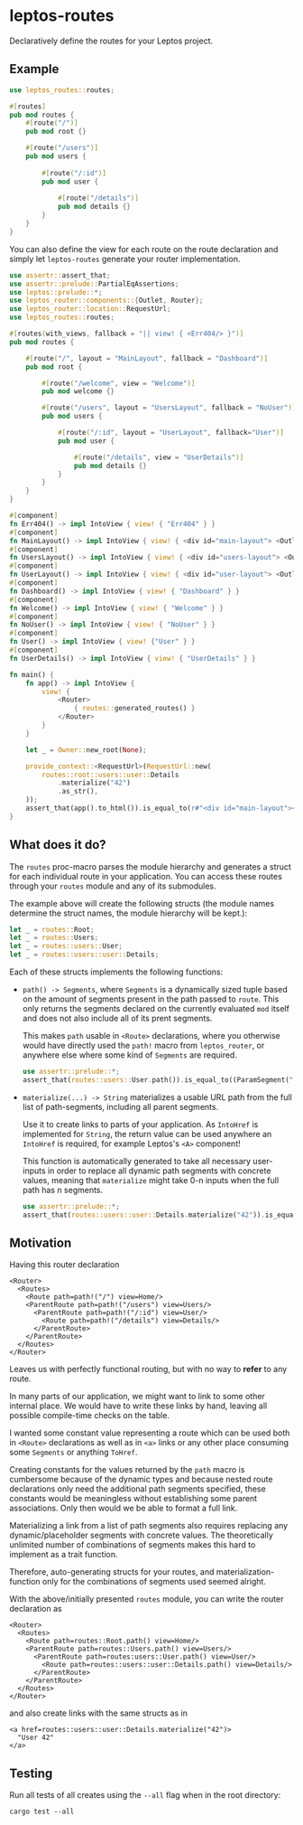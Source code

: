 # leptos-routes

Declaratively define the routes for your Leptos project.

## Example

```rust
use leptos_routes::routes;

#[routes]
pub mod routes {
    #[route("/")]
    pub mod root {}

    #[route("/users")]
    pub mod users {
      
        #[route("/:id")]
        pub mod user {
          
            #[route("/details")]
            pub mod details {}
        }
    }
}
```

You can also define the view for each route on the route declaration and simply let `leptos-routes` generate
your router implementation.

```rust
use assertr::assert_that;
use assertr::prelude::PartialEqAssertions;
use leptos::prelude::*;
use leptos_router::components::{Outlet, Router};
use leptos_router::location::RequestUrl;
use leptos_routes::routes;

#[routes(with_views, fallback = "|| view! { <Err404/> }")]
pub mod routes {

    #[route("/", layout = "MainLayout", fallback = "Dashboard")]
    pub mod root {

        #[route("/welcome", view = "Welcome")]
        pub mod welcome {}

        #[route("/users", layout = "UsersLayout", fallback = "NoUser")]
        pub mod users {

            #[route("/:id", layout = "UserLayout", fallback="User")]
            pub mod user {

                #[route("/details", view = "UserDetails")]
                pub mod details {}
            }
        }
    }
}

#[component]
fn Err404() -> impl IntoView { view! { "Err404" } }
#[component]
fn MainLayout() -> impl IntoView { view! { <div id="main-layout"> <Outlet/> </div> } }
#[component]
fn UsersLayout() -> impl IntoView { view! { <div id="users-layout"> <Outlet/> </div> } }
#[component]
fn UserLayout() -> impl IntoView { view! { <div id="user-layout"> <Outlet/> </div> } }
#[component]
fn Dashboard() -> impl IntoView { view! { "Dashboard" } }
#[component]
fn Welcome() -> impl IntoView { view! { "Welcome" } }
#[component]
fn NoUser() -> impl IntoView { view! { "NoUser" } }
#[component]
fn User() -> impl IntoView { view! {"User" } }
#[component]
fn UserDetails() -> impl IntoView { view! { "UserDetails" } }

fn main() {
    fn app() -> impl IntoView {
        view! {
            <Router>
                { routes::generated_routes() }
            </Router>
        }
    }

    let _ = Owner::new_root(None);

    provide_context::<RequestUrl>(RequestUrl::new(
        routes::root::users::user::Details
            .materialize("42")
            .as_str(),
    ));
    assert_that(app().to_html()).is_equal_to(r#"<div id="main-layout"><div id="users-layout"><div id="user-layout">UserDetails</div></div></div>"#);
}
```

## What does it do?

The `routes` proc-macro parses the module hierarchy and generates a struct for each individual route in your
application. You can access these routes through your `routes` module and any of its submodules.

The example above will create the following structs (the module names determine the struct names, the module hierarchy
will be kept.):

```rust
let _ = routes::Root;
let _ = routes::Users;
let _ = routes::users::User;
let _ = routes::users::user::Details;
```

Each of these structs implements the following functions:

- `path() -> Segments`, where `Segments` is a dynamically sized tuple based on the amount of segments present in the
  path passed to `route`. This only returns the segments declared on the currently evaluated `mod` itself and does not
  also include all of its prent segments.

  This makes `path` usable in `<Route>` declarations, where you otherwise would have directly used the `path!` macro
  from `leptos_router`, or anywhere else where some kind of `Segments` are required.
  ```rust
  use assertr::prelude::*;
  assert_that(routes::users::User.path()).is_equal_to((ParamSegment("id"),));
  ```

- `materialize(...) -> String` materializes a usable URL path from the full list of path-segments, including all parent
  segments.

  Use it to create links to parts of your application. As `IntoHref` is implemented for `String`, the return value can
  be used anywhere an `IntoHref` is required, for example Leptos's `<A>` component!

  This function is automatically generated to take all necessary user-inputs in order to replace
  all dynamic path segments with concrete values, meaning that `materialize` might take 0-n inputs when the full path
  has n segments.
  ```rust
  use assertr::prelude::*;
  assert_that(routes::users::user::Details.materialize("42")).is_equal_to("/users/42/details");
  ```

## Motivation

Having this router declaration

```
<Router>
  <Routes>
    <Route path=path!("/") view=Home/>
    <ParentRoute path=path!("/users") view=Users/>
      <ParentRoute path=path!("/:id") view=User/>
        <Route path=path!("/details") view=Details/>
      </ParentRoute>
    </ParentRoute>
  </Routes>
</Router>
```

Leaves us with perfectly functional routing, but with no way to **refer** to any route.

In many parts of our application, we might want to link to some other internal place.
We would have to write these links by hand, leaving all possible compile-time checks on the table.

I wanted some constant value representing a route which can be used both in `<Route>` declarations as well as in `<a>`
links or any other place consuming some `Segments` or anything `ToHref`.

Creating constants for the values returned by the `path` macro is cumbersome because of the dynamic types and because
nested route declarations only need the additional path segments specified, these constants would be meaningless without
establishing some parent associations. Only then would we be able to format a full link.

Materializing a link from a list of path segments also requires replacing any dynamic/placeholder segments with concrete
values. The theoretically unlimited number of combinations of segments makes this hard to implement as a trait function.

Therefore, auto-generating structs for your routes, and materialization-function only for the combinations of segments
used seemed alright.

With the above/initially presented `routes` module, you can write the router declaration as

```
<Router>
  <Routes>
    <Route path=routes::Root.path() view=Home/>
    <ParentRoute path=routes::Users.path() view=Users/>
      <ParentRoute path=routes:users::User.path() view=User/>
        <Route path=routes::users::user::Details.path() view=Details/>
      </ParentRoute>
    </ParentRoute>
  </Routes>
</Router>
```

and also create links with the same structs as in

```
<a href=routes::users::user::Details.materialize("42")>
  "User 42"
</a>
```

## Testing

Run all tests of all creates using the `--all` flag when in the root directory:

    cargo test --all
